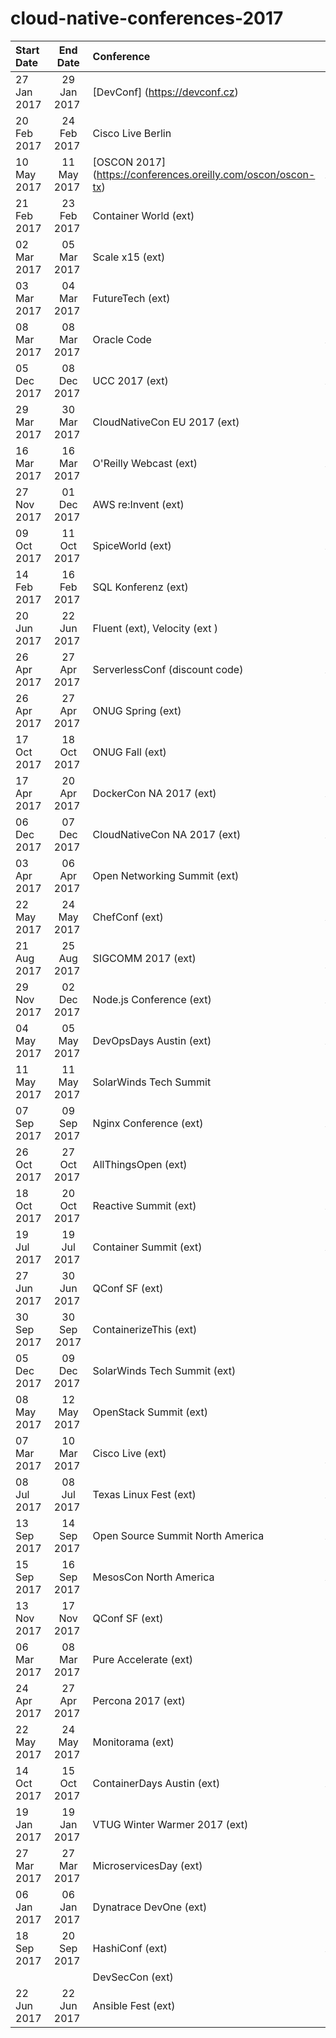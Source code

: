 # cloud-native-conferences-2017
| Start Date | End Date | Conference | Location | Partcipation |
| :--- | :---: | :--- | :--- | :---: |
|	27 Jan 2017 	|	﻿29 Jan 2017 	|	[DevConf] (https://devconf.cz)	|	Brno, CZ	|	TBD	|
|	20 Feb 2017 	|	﻿24 Feb 2017 	|	Cisco Live Berlin	|	Berlin, GE	|	Speaking (2)	|
|	﻿10 May 2017 	|	﻿11 May 2017 	|	[OSCON 2017] (https://conferences.oreilly.com/oscon/oscon-tx)	|	Austin, TX	|	Speaking	|
|	﻿21 Feb 2017 	|	﻿23 Feb 2017 	|	Container World (ext)	|	Santa Clara, CA	|	Speaking	|
|	﻿02 Mar 2017 	|	﻿05 Mar 2017 	|	Scale x15 (ext)	|	Pasadena, CA	|	Speaking	|
|	﻿03 Mar 2017 	|	﻿04 Mar 2017 	|	FutureTech (ext)	|	Huntsville, TX	|	Speaking	|
|	﻿08 Mar 2017﻿ 	|	﻿08 Mar 2017﻿ 	|	Oracle Code	|	Austin, TX	|	Attending	|
|	﻿05 Dec 2017 	|	﻿08 Dec 2017 	|	UCC 2017 (ext)	|	Austin, TX	|	TBD	|
|	﻿29 Mar 2017 	|	﻿30 Mar 2017 	|	CloudNativeCon EU 2017 (ext)	|	Berlin, GE	|	TBD	|
|	﻿16 Mar 2017 	|	﻿16 Mar 2017 	|	O'Reilly Webcast (ext)	|	Austin, TX	|	Speaking	|
|	﻿27 Nov 2017 	|	﻿01 Dec 2017 	|	AWS re:Invent (ext)	|	Las Vegas, NV	|	Sponsoring	|
|	﻿09 Oct 2017 	|	﻿11 Oct 2017 	|	SpiceWorld (ext)	|	Austin, TX	|	TBD	|
|	﻿14 Feb 2017﻿	|	﻿16 Feb 2017 	|	SQL Konferenz (ext)	|	Darmstadt, GE	|	Sponsoring	|
|	﻿20 Jun 2017 	|	﻿22 Jun 2017 	|	Fluent (ext), Velocity (ext )	|	San Jose, CA	|	Speaking	|
|	﻿26 Apr 2017 	|	﻿27 Apr 2017 	|	ServerlessConf (discount code)	|	Austin, TX	|	Podcasting	|
|	﻿26 Apr 2017 	|	﻿27 Apr 2017 	|	ONUG Spring (ext)	|	San Francisco, CA	|	Attending	|
|	﻿17 Oct 2017 	|	﻿18 Oct 2017 	|	ONUG Fall (ext)	|	New York, NY	|	Attending	|
|	﻿17 Apr 2017 	|	﻿20 Apr 2017 	|	DockerCon NA 2017 (ext)	|	Austin, TX	|	Attending	|
|	﻿06 Dec 2017 	|	﻿07 Dec 2017 	|	CloudNativeCon NA 2017 (ext)	|	Austin, TX	|	Attending	|
|	﻿03 Apr 2017 	|	﻿06 Apr 2017 	|	Open Networking Summit (ext)	|	Santa Clara, CA	|	TBD	|
|	﻿22 May 2017 	|	﻿24 May 2017 	|	ChefConf (ext) 	|	Austin, TX	|	Attending	|
|	﻿21 Aug 2017 	|	﻿25 Aug 2017 	|	SIGCOMM 2017 (ext)	|	Los Angeles	|	TBD	|
|	﻿29 Nov 2017 	|	﻿02 Dec 2017 	|	Node.js Conference (ext)	|	Austin, TX	|	Attending	|
|	﻿04 May 2017 	|	﻿05 May 2017 	|	DevOpsDays Austin (ext)	|	Austin, TX	|	Speaking	|
|	﻿11 May 2017 	|	﻿11 May 2017 	|	SolarWinds Tech Summit	|	Krakow, TX	|	Speaking	|
|	﻿07 Sep 2017﻿	|	﻿09 Sep 2017 	|	Nginx Conference (ext)	|	Austin, TX	|	Speaking	|
|	﻿26 Oct 2017 	|	﻿27 Oct 2017 	|	AllThingsOpen (ext)	|	Raleigh, NC	|	Speaking	|
|	﻿18 Oct 2017 	|	﻿20 Oct 2017 	|	Reactive Summit (ext)	|	Austin, TX	|	TBD	|
|	﻿19 Jul 2017 	|	﻿19 Jul 2017 	|	Container Summit (ext)	|	Austin, TX	|	Hosting	|
|	﻿27 Jun 2017 	|	﻿30 Jun 2017 	|	QConf SF (ext)	|	New York, NY	|	TBD	|
|	﻿30 Sep 2017 	|	﻿30 Sep 2017﻿	|	ContainerizeThis (ext)	|	Dallas, TX	|	TBD	|
|	﻿05 Dec 2017﻿	|	﻿09 Dec 2017 	|	SolarWinds Tech Summit (ext)	|	Brno, CZ	|	Speaking	|
|	﻿08 May 2017 	|	﻿12 May 2017 	|	OpenStack Summit (ext)	|	Boston, MA	|	TBD	|
|	﻿07 Mar 2017 	|	﻿10 Mar 2017 	|	Cisco Live (ext)	|	Melbourne, AU	|	Speaking, Sponsoring	|
|	﻿08 Jul 2017 	|	﻿08 Jul 2017 	|	Texas Linux Fest (ext)	|	Austin, TX	|	TBD	|
|	﻿13 Sep 2017 	|	﻿14 Sep 2017 	|	Open Source Summit North America	|	Los Angeles, CA	|	TBD	|
|	﻿15 Sep 2017 	|	﻿16 Sep 2017 	|	MesosCon North America	|	Los Angeles, CA	|	TBD	|
|	﻿13 Nov 2017 	|	﻿17 Nov 2017 	|	QConf SF (ext)	|	San Francisco, CA	|	TBD	|
|	﻿06 Mar 2017 	|	﻿08 Mar 2017 	|	Pure Accelerate (ext)	|	San Francisco, CA	|	Sponsoring	|
|	﻿24 Apr 2017 	|	﻿27 Apr 2017 	|	Percona 2017 (ext)	|	Santa Clara, CA	|	Sponsoring	|
|	﻿22 May 2017 	|	﻿24 May 2017 	|	Monitorama (ext)	|	Portland, OR	|	Sponsoring	|
|	﻿14 Oct 2017 	|	﻿15 Oct 2017 	|	ContainerDays Austin (ext)	|	Austin, TX	|	Speaking	|
|	﻿19 Jan 2017 	|	﻿19 Jan 2017 	|	VTUG Winter Warmer 2017 (ext)	|	Foxboro, MA	|	No	|
|	﻿27 Mar 2017 	|	﻿27 Mar 2017 	|	MicroservicesDay (ext)	|	New York, NY	|	No	|
|	﻿06 Jan 2017 	|	﻿06 Jan 2017 	|	Dynatrace DevOne (ext)	|	Linz, AU	|	TBD	|
|	18 Sep 2017 	|	﻿20 Sep 2017 	|	HashiConf (ext)	|	Austin, TX	|	Yes	|
|		|		|	DevSecCon (ext)	|	TBD	|	No	|
|	﻿22 Jun 2017 	|	﻿22 Jun 2017 	|	Ansible Fest (ext)	|	London, UK	|	No	|
